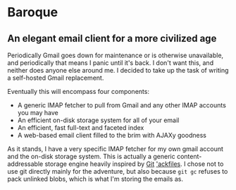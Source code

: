 # Baroque
## An elegant email client for a more civilized age

Periodically Gmail goes down for maintenance or is otherwise unavailable, and periodically that means I panic until it's back. I don't want this, and neither does anyone else around me. I decided to take up the task of writing a self-hosted Gmail replacement.

Eventually this will encompass four components:

* A generic IMAP fetcher to pull from Gmail and any other IMAP accounts you may have
* An efficient on-disk storage system for all of your email
* An efficient, fast full-text and faceted index
* A web-based email client filled to the brim with AJAXy goodness

As it stands, I have a very specific IMAP fetcher for my own gmail account and the on-disk storage system. This is actually a generic content-addressable storage engine heavily inspired by [Git](http://book.git-scm.com/7_how_git_stores_objects.html) ['ackfiles](http://book.git-scm.com/7_the_packfile.html). I chose not to use git directly mainly for the adventure, but also because `git gc` refuses to pack unlinked blobs, which is what I'm storing the emails as.

